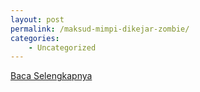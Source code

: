 ```yaml
---
layout: post
permalink: /maksud-mimpi-dikejar-zombie/
categories:
    - Uncategorized
---
```


[Baca Selengkapnya](/01)